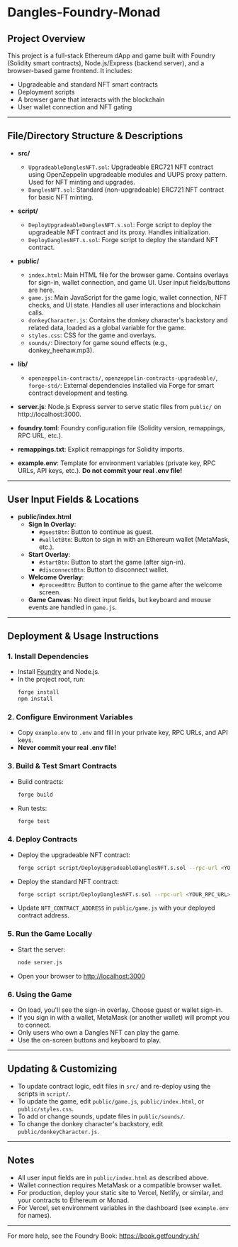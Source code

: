 # Dangles-Foundry-Monad

## Project Overview

This project is a full-stack Ethereum dApp and game built with Foundry (Solidity smart contracts), Node.js/Express (backend server), and a browser-based game frontend. It includes:
- Upgradeable and standard NFT smart contracts
- Deployment scripts
- A browser game that interacts with the blockchain
- User wallet connection and NFT gating

---

## File/Directory Structure & Descriptions

- **src/**
  - `UpgradeableDanglesNFT.sol`: Upgradeable ERC721 NFT contract using OpenZeppelin upgradeable modules and UUPS proxy pattern. Used for NFT minting and upgrades.
  - `DanglesNFT.sol`: Standard (non-upgradeable) ERC721 NFT contract for basic NFT minting.

- **script/**
  - `DeployUpgradeableDanglesNFT.s.sol`: Forge script to deploy the upgradeable NFT contract and its proxy. Handles initialization.
  - `DeployDanglesNFT.s.sol`: Forge script to deploy the standard NFT contract.

- **public/**
  - `index.html`: Main HTML file for the browser game. Contains overlays for sign-in, wallet connection, and game UI. User input fields/buttons are here.
  - `game.js`: Main JavaScript for the game logic, wallet connection, NFT checks, and UI state. Handles all user interactions and blockchain calls.
  - `donkeyCharacter.js`: Contains the donkey character's backstory and related data, loaded as a global variable for the game.
  - `styles.css`: CSS for the game and overlays.
  - `sounds/`: Directory for game sound effects (e.g., donkey_heehaw.mp3).

- **lib/**
  - `openzeppelin-contracts/`, `openzeppelin-contracts-upgradeable/`, `forge-std/`: External dependencies installed via Forge for smart contract development and testing.

- **server.js**: Node.js Express server to serve static files from `public/` on http://localhost:3000.

- **foundry.toml**: Foundry configuration file (Solidity version, remappings, RPC URL, etc.).

- **remappings.txt**: Explicit remappings for Solidity imports.

- **example.env**: Template for environment variables (private key, RPC URLs, API keys, etc.). **Do not commit your real .env file!**

---

## User Input Fields & Locations

- **public/index.html**
  - **Sign In Overlay**: 
    - `#guestBtn`: Button to continue as guest.
    - `#walletBtn`: Button to sign in with an Ethereum wallet (MetaMask, etc.).
  - **Start Overlay**:
    - `#startBtn`: Button to start the game (after sign-in).
    - `#disconnectBtn`: Button to disconnect wallet.
  - **Welcome Overlay**:
    - `#proceedBtn`: Button to continue to the game after the welcome screen.
  - **Game Canvas**: No direct input fields, but keyboard and mouse events are handled in `game.js`.

---

## Deployment & Usage Instructions

### 1. Install Dependencies
- Install [Foundry](https://book.getfoundry.sh/getting-started/installation) and Node.js.
- In the project root, run:
  ```sh
  forge install
  npm install
  ```

### 2. Configure Environment Variables
- Copy `example.env` to `.env` and fill in your private key, RPC URLs, and API keys.
- **Never commit your real .env file!**

### 3. Build & Test Smart Contracts
- Build contracts:
  ```sh
  forge build
  ```
- Run tests:
  ```sh
  forge test
  ```

### 4. Deploy Contracts
- Deploy the upgradeable NFT contract:
  ```sh
  forge script script/DeployUpgradeableDanglesNFT.s.sol --rpc-url <YOUR_RPC_URL> --private-key <YOUR_PRIVATE_KEY> --broadcast
  ```
- Deploy the standard NFT contract:
  ```sh
  forge script script/DeployDanglesNFT.s.sol --rpc-url <YOUR_RPC_URL> --private-key <YOUR_PRIVATE_KEY> --broadcast
  ```
- Update `NFT_CONTRACT_ADDRESS` in `public/game.js` with your deployed contract address.

### 5. Run the Game Locally
- Start the server:
  ```sh
  node server.js
  ```
- Open your browser to [http://localhost:3000](http://localhost:3000)

### 6. Using the Game
- On load, you'll see the sign-in overlay. Choose guest or wallet sign-in.
- If you sign in with a wallet, MetaMask (or another wallet) will prompt you to connect.
- Only users who own a Dangles NFT can play the game.
- Use the on-screen buttons and keyboard to play.

---

## Updating & Customizing
- To update contract logic, edit files in `src/` and re-deploy using the scripts in `script/`.
- To update the game, edit `public/game.js`, `public/index.html`, or `public/styles.css`.
- To add or change sounds, update files in `public/sounds/`.
- To change the donkey character's backstory, edit `public/donkeyCharacter.js`.

---

## Notes
- All user input fields are in `public/index.html` as described above.
- Wallet connection requires MetaMask or a compatible browser wallet.
- For production, deploy your static site to Vercel, Netlify, or similar, and your contracts to Ethereum or Monad.
- For Vercel, set environment variables in the dashboard (see `example.env` for names).

---

For more help, see the Foundry Book: https://book.getfoundry.sh/
